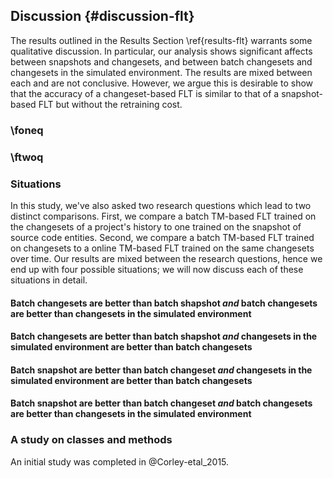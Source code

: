 ## Discussion {#discussion-flt}

The results outlined in the Results Section \ref{results-flt} warrants some
qualitative discussion.  In particular, our analysis shows significant affects
between snapshots and changesets, and between batch changesets and changesets
in the simulated environment.  The results are mixed between each and are not
conclusive.  However, we argue this is desirable to show that the accuracy of a
changeset-based FLT is similar to that of a snapshot-based FLT but without the
retraining cost.


### \foneq


### \ftwoq


### Situations


In this study, we've also asked two research questions which lead to two
distinct comparisons.  First, we compare a batch TM-based FLT trained on the
changesets of a project's history to one trained on the snapshot of source code
entities.  Second, we compare a batch TM-based FLT trained on changesets to a
online TM-based FLT trained on the same changesets over time.  Our results are
mixed between the research questions, hence we end up with four possible
situations; we will now discuss each of these situations in detail.


#### Batch changesets are better than batch shapshot *and* batch changesets are better than changesets in the simulated environment

#### Batch changesets are better than batch shapshot *and* changesets in the simulated environment are better than batch changesets

#### Batch snapshot are better than batch changeset *and* changesets in the simulated environment are better than batch changesets

#### Batch snapshot are better than batch changeset *and* batch changesets are better than changesets in the simulated environment


### A study on classes and methods

An initial study was completed in @Corley-etal_2015.
